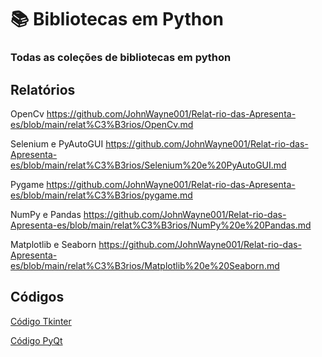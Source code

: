 # 📚 Bibliotecas em Python
### Todas as coleções de bibliotecas em python
## Relatórios

OpenCv
https://github.com/JohnWayne001/Relat-rio-das-Apresenta-es/blob/main/relat%C3%B3rios/OpenCv.md

Selenium e PyAutoGUI
https://github.com/JohnWayne001/Relat-rio-das-Apresenta-es/blob/main/relat%C3%B3rios/Selenium%20e%20PyAutoGUI.md

Pygame
https://github.com/JohnWayne001/Relat-rio-das-Apresenta-es/blob/main/relat%C3%B3rios/pygame.md

NumPy e Pandas
https://github.com/JohnWayne001/Relat-rio-das-Apresenta-es/blob/main/relat%C3%B3rios/NumPy%20e%20Pandas.md

Matplotlib e Seaborn
https://github.com/JohnWayne001/Relat-rio-das-Apresenta-es/blob/main/relat%C3%B3rios/Matplotlib%20e%20Seaborn.md

## Códigos
[Código Tkinter](codigotkinter.py)

[Código PyQt](codigopyqt.py)
